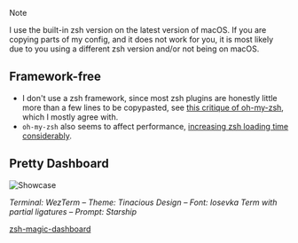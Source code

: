 > [!NOTE]
> I use the built-in zsh version on the latest version of macOS. If you are
> copying parts of my config, and it does not work for you, it is most likely
> due to you using a different zsh version and/or not being on macOS.

<!-- vale Google.FirstPerson = NO -->
## Framework-free
- I don't use a zsh framework, since most zsh plugins are honestly little more
  than a few lines to be copypasted, see [this critique of
  oh-my-zsh](https://www.youtube.com/watch?v=21_WkzBErQk), which I mostly agree
  with.
- `oh-my-zsh` also seems to affect performance, [increasing zsh loading time
  considerably](https://blog.jonlu.ca/posts/speeding-up-zsh).

## Pretty Dashboard

![Showcase](https://github.com/chrisgrieser/zsh-magic-dashboard/assets/73286100/1ae9ca48-cdca-4f54-8c8c-7e87fa051351)
<!-- LTeX: enabled=false -->
*Terminal: WezTerm – Theme: Tinacious Design – Font: Iosevka Term with partial
ligatures – Prompt: Starship*
<!-- LTeX: enabled=true -->

[zsh-magic-dashboard](https://github.com/chrisgrieser/zsh-magic-dashboard)
